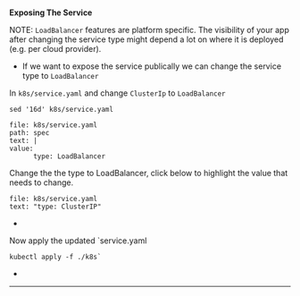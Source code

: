 
### 
**Exposing The Service**

NOTE: `LoadBalancer` features are platform specific. The visibility of your app after changing the service type might depend a lot on where it is deployed (e.g. per cloud provider).


*   If we want to expose the service publically we can change the service type to `LoadBalancer`

In `k8s/service.yaml` and change `ClusterIp` to `LoadBalancer`

```execute-1
sed '16d' k8s/service.yaml
```


```editor:insert-value-into-yaml
file: k8s/service.yaml
path: spec
text: |
value:
      type: LoadBalancer

```

Change the the type to LoadBalancer, click below to highlight the value that needs to change.
```editor:select-matching-text
file: k8s/service.yaml
text: "type: ClusterIP"
```

*   

Now apply the updated `service.yaml 
```execute-1
kubectl apply -f ./k8s`
```


*   



---


